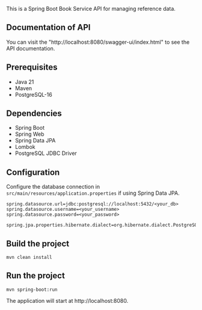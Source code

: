 This is a Spring Boot Book Service API for managing reference data.

## Documentation of API

You can visit the "http://localhost:8080/swagger-ui/index.html" to see the API documentation.

## Prerequisites

- Java 21
- Maven
- PostgreSQL-16

## Dependencies

- Spring Boot
- Spring Web
- Spring Data JPA
- Lombok
- PostgreSQL JDBC Driver

## Configuration

Configure the database connection in `src/main/resources/application.properties` if using Spring Data JPA.

```properties
spring.datasource.url=jdbc:postgresql://localhost:5432/<your_db>
spring.datasource.username=<your_username>
spring.datasource.password=<your_password>

spring.jpa.properties.hibernate.dialect=org.hibernate.dialect.PostgreSQLDialect
```

## Build the project
```
mvn clean install
```
## Run the project
```
mvn spring-boot:run
```

The application will start at http://localhost:8080.
